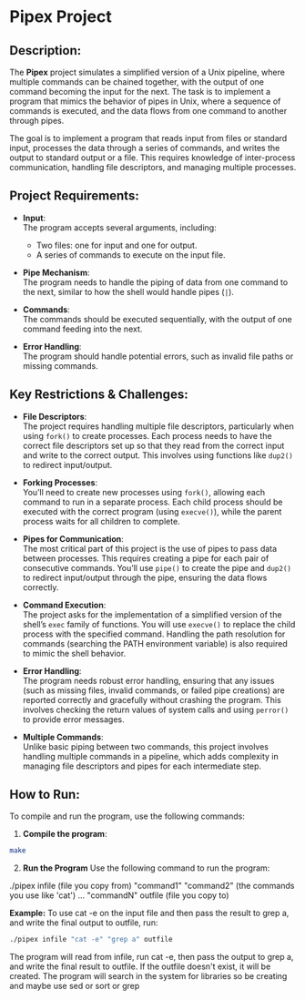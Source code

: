 # Pipex Project

## Description:
The **Pipex** project simulates a simplified version of a Unix pipeline, where multiple commands can be chained together, with the output of one command becoming the input for the next. The task is to implement a program that mimics the behavior of pipes in Unix, where a sequence of commands is executed, and the data flows from one command to another through pipes.

The goal is to implement a program that reads input from files or standard input, processes the data through a series of commands, and writes the output to standard output or a file. This requires knowledge of inter-process communication, handling file descriptors, and managing multiple processes.

## Project Requirements:

- **Input**:  
  The program accepts several arguments, including:
  - Two files: one for input and one for output.
  - A series of commands to execute on the input file.

- **Pipe Mechanism**:  
  The program needs to handle the piping of data from one command to the next, similar to how the shell would handle pipes (`|`).

- **Commands**:  
  The commands should be executed sequentially, with the output of one command feeding into the next.

- **Error Handling**:  
  The program should handle potential errors, such as invalid file paths or missing commands.

## Key Restrictions & Challenges:

- **File Descriptors**:  
  The project requires handling multiple file descriptors, particularly when using `fork()` to create processes. Each process needs to have the correct file descriptors set up so that they read from the correct input and write to the correct output. This involves using functions like `dup2()` to redirect input/output.

- **Forking Processes**:  
  You’ll need to create new processes using `fork()`, allowing each command to run in a separate process. Each child process should be executed with the correct program (using `execve()`), while the parent process waits for all children to complete.

- **Pipes for Communication**:  
  The most critical part of this project is the use of pipes to pass data between processes. This requires creating a pipe for each pair of consecutive commands. You’ll use `pipe()` to create the pipe and `dup2()` to redirect input/output through the pipe, ensuring the data flows correctly.

- **Command Execution**:  
  The project asks for the implementation of a simplified version of the shell’s `exec` family of functions. You will use `execve()` to replace the child process with the specified command. Handling the path resolution for commands (searching the PATH environment variable) is also required to mimic the shell behavior.

- **Error Handling**:  
  The program needs robust error handling, ensuring that any issues (such as missing files, invalid commands, or failed pipe creations) are reported correctly and gracefully without crashing the program. This involves checking the return values of system calls and using `perror()` to provide error messages.

- **Multiple Commands**:  
  Unlike basic piping between two commands, this project involves handling multiple commands in a pipeline, which adds complexity in managing file descriptors and pipes for each intermediate step.

## How to Run:

To compile and run the program, use the following commands:

1. **Compile the program**:  
```bash
make
```
2. **Run the Program**
Use the following command to run the program:

./pipex infile (file you copy from) "command1" "command2" (the commands you use like 'cat') ... "commandN" outfile (file you copy to)

**Example:**
To use cat -e on the input file and then pass the result to grep a, and write the final output to outfile, run:

```bash
./pipex infile "cat -e" "grep a" outfile
```
The program will read from infile, run cat -e, then pass the output to grep a, and write the final result to outfile. If the outfile doesn't exist, it will be created.
The program will search in the system for libraries so be creating and maybe use sed or sort or grep
